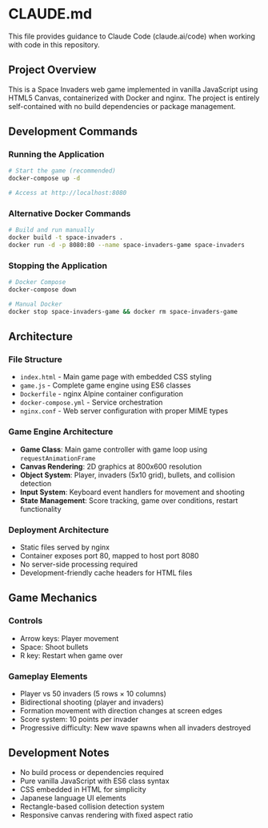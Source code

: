 # CLAUDE.md

This file provides guidance to Claude Code (claude.ai/code) when working with code in this repository.

## Project Overview

This is a Space Invaders web game implemented in vanilla JavaScript using HTML5 Canvas, containerized with Docker and nginx. The project is entirely self-contained with no build dependencies or package management.

## Development Commands

### Running the Application
```bash
# Start the game (recommended)
docker-compose up -d

# Access at http://localhost:8080
```

### Alternative Docker Commands
```bash
# Build and run manually
docker build -t space-invaders .
docker run -d -p 8080:80 --name space-invaders-game space-invaders
```

### Stopping the Application
```bash
# Docker Compose
docker-compose down

# Manual Docker
docker stop space-invaders-game && docker rm space-invaders-game
```

## Architecture

### File Structure
- `index.html` - Main game page with embedded CSS styling
- `game.js` - Complete game engine using ES6 classes
- `Dockerfile` - nginx Alpine container configuration
- `docker-compose.yml` - Service orchestration
- `nginx.conf` - Web server configuration with proper MIME types

### Game Engine Architecture
- **Game Class**: Main game controller with game loop using `requestAnimationFrame`
- **Canvas Rendering**: 2D graphics at 800x600 resolution
- **Object System**: Player, invaders (5x10 grid), bullets, and collision detection
- **Input System**: Keyboard event handlers for movement and shooting
- **State Management**: Score tracking, game over conditions, restart functionality

### Deployment Architecture
- Static files served by nginx
- Container exposes port 80, mapped to host port 8080
- No server-side processing required
- Development-friendly cache headers for HTML files

## Game Mechanics

### Controls
- Arrow keys: Player movement
- Space: Shoot bullets
- R key: Restart when game over

### Gameplay Elements
- Player vs 50 invaders (5 rows × 10 columns)
- Bidirectional shooting (player and invaders)
- Formation movement with direction changes at screen edges
- Score system: 10 points per invader
- Progressive difficulty: New wave spawns when all invaders destroyed

## Development Notes

- No build process or dependencies required
- Pure vanilla JavaScript with ES6 class syntax
- CSS embedded in HTML for simplicity
- Japanese language UI elements
- Rectangle-based collision detection system
- Responsive canvas rendering with fixed aspect ratio